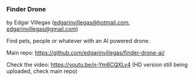 ### Finder Drone

by Edgar Villegas (edgarinvillegas@hotmail.com, edgarinvillegas@gmail.com)

Find pets, people or whatever with an AI powered drone.

Main repo: https://github.com/edgarinvillegas/finder-drone-ai/

Check the video: https://youtu.be/n-Ym6CQXLv4 
(HD version still being uploaded, check main repo)
